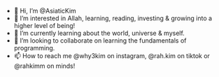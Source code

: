 - 👋 Hi, I’m @AsiaticKim
- 👀 I’m interested in Allah, learning, reading, investing & growing into a higher level of being!
- 🌱 I’m currently learning about the world, universe & myself.
- 💞️ I’m looking to collaborate on learning the fundamentals of programming.
- 📫 How to reach me @why3kim on instagram, @rah.kim on tiktok or @rahkimm on minds!

<!---
AsiaticKim/AsiaticKim is a ✨ special ✨ repository because its `README.md` (this file) appears on your GitHub profile.
You can click the Preview link to take a look at your changes.
--->
